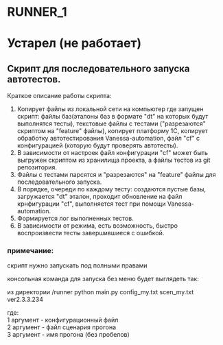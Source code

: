 # RUNNER_1
# Устарел (не работает)

## Скрипт для последовательного запуска автотестов.
Краткое описание работы скрипта:
1. Копирует файлы из локальной сети на компьютер где запущен скрипт:
   файлы баз(эталоны баз в формате "dt" на которых будут выполнятся тесты),
   текстовые файлы с тестами ("разрезаются" скриптом на "feature" файлы),
   копирует платформу 1С,
   копирует обработку автотестирования Vanessa-automation,
   файл "cf" с конфигурацией (которую будут проверять автотесты).
2. В зависимости от настроек файл конфигурации "cf" может быть выгружен скриптом из хранилища проекта, а файлы тестов из git репозитория.
3. Файлы с тестами парсятся и "разрезаются" на "feature" файлы для последовательного запуска.
4. В порядке, очереди по каждому тесту:
   создаются пустые базы,
   загружается "dt" эталон,
   проходит обновление на файл крнфигурации "cf",
   выполняется тест при помощи Vanessa-automation.
5. Формируется лог выполненных тестов.
6. В зависимости от режима, есть возможность, быстро воспроизвести тесты завершившиеся с ошибкой.


### примечание:
скрипт нужно запускать под полными правами  

консольная команда для запуска без меню будет выглядеть так:  

из директории /runner 
python main.py config_my.txt scen_my.txt ver2.3.3.234  

где:  
1 аргумент - конфигурационный файл  
2 аргумент - файл сценария прогона  
3 аргумент - имя прогона (без пробелов)
